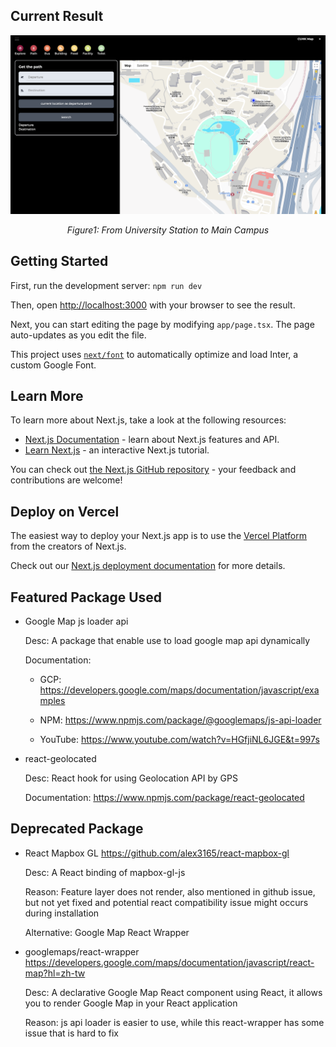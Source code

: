 ## Current Result

<div align="center">
	<img src="demo.png" alt="Demo">
	<p><em>Figure1: From University Station to Main Campus</em></p>
</div>

## Getting Started

First, run the development server: `npm run dev`

Then, open [http://localhost:3000](http://localhost:3000) with your browser to see the result.

Next, you can start editing the page by modifying `app/page.tsx`. The page auto-updates as you edit the file.

This project uses [`next/font`](https://nextjs.org/docs/basic-features/font-optimization) to automatically optimize and load Inter, a custom Google Font.

## Learn More

To learn more about Next.js, take a look at the following resources:

- [Next.js Documentation](https://nextjs.org/docs) - learn about Next.js features and API.
- [Learn Next.js](https://nextjs.org/learn) - an interactive Next.js tutorial.

You can check out [the Next.js GitHub repository](https://github.com/vercel/next.js/) - your feedback and contributions are welcome!

## Deploy on Vercel

The easiest way to deploy your Next.js app is to use the [Vercel Platform](https://vercel.com/new?utm_medium=default-template&filter=next.js&utm_source=create-next-app&utm_campaign=create-next-app-readme) from the creators of Next.js.

Check out our [Next.js deployment documentation](https://nextjs.org/docs/deployment) for more details.

## Featured Package Used

- Google Map js loader api

  Desc: A package that enable use to load google map api dynamically

  Documentation:

  - GCP: https://developers.google.com/maps/documentation/javascript/examples

  - NPM: https://www.npmjs.com/package/@googlemaps/js-api-loader

  - YouTube: https://www.youtube.com/watch?v=HGfjiNL6JGE&t=997s

- react-geolocated

  Desc: React hook for using Geolocation API by GPS

  Documentation: https://www.npmjs.com/package/react-geolocated

## Deprecated Package

- React Mapbox GL https://github.com/alex3165/react-mapbox-gl

  Desc: A React binding of mapbox-gl-js

  Reason: Feature layer does not render, also mentioned in github issue, but not yet fixed and potential react compatibility issue might occurs during installation

  Alternative: Google Map React Wrapper

- googlemaps/react-wrapper https://developers.google.com/maps/documentation/javascript/react-map?hl=zh-tw

  Desc: A declarative Google Map React component using React, it allows you to render Google Map in your React application

  Reason: js api loader is easier to use, while this react-wrapper has some issue that is hard to fix
